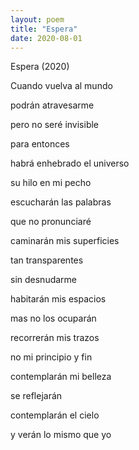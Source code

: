 ```yaml
---
layout: poem
title: "Espera"
date: 2020-08-01
---
```


Espera (2020)

Cuando vuelva al mundo

podrán atravesarme

pero no seré invisible

para entonces

habrá enhebrado el universo

su hilo en mi pecho

escucharán las palabras

que no pronunciaré

caminarán mis superficies

tan transparentes

sin desnudarme

habitarán mis espacios

mas no los ocuparán

recorrerán mis trazos

no mi principio y fin

contemplarán mi belleza

se reflejarán

contemplarán el cielo

y verán lo mismo que yo
